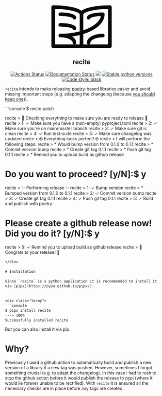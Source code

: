 <p align="center">
<img src="https://github.com/dobraczka/recite/raw/main/docs/assets/logo.png" alt="recite logo", width=200/>
</p>
<h2 align="center"> recite</h2>


<p align="center">
<a href="https://github.com/dobraczka/recite/actions/workflows/main.yml"><img alt="Actions Status" src="https://github.com/dobraczka/recite/actions/workflows/main.yml/badge.svg?branch=main"></a>
<a href='https://recite.readthedocs.io/en/latest/?badge=latest'><img src='https://readthedocs.org/projects/recite/badge/?version=latest' alt='Documentation Status' /></a>
<a href="https://codecov.io/gh/dobraczka/recite"><img src="https://codecov.io/gh/dobraczka/recite/branch/main/graph/badge.svg?token=TCMKS9U0MH"/></a>
<a href="https://pypi.org/project/recite"/><img alt="Stable python versions" src="https://img.shields.io/pypi/pyversions/recite"></a>
<a href="https://github.com/psf/black"><img alt="Code style: black" src="https://img.shields.io/badge/code%20style-black-000000.svg"></a>
</p>

`recite` intends to make releasing [poetry](https://python-poetry.org/)-based libraries easier and avoid missing important steps (e.g. adapting the changelog (because [you should keep one](https://keepachangelog.com/))).

<div class="termy">
```console
$ recite patch

recite > 👀 Checking everything to make sure you are ready to release 👀
recite > <span class="termynal-blue-text">1</span>: <span class="termynal-green-text">✓ Make sure you have a (non-empty) pyproject.toml</span>
recite > <span class="termynal-blue-text">2</span>: <span class="termynal-green-text">✓ Make sure you're on main/master branch</span>
recite > <span class="termynal-blue-text">3</span>: <span class="termynal-green-text">✓ Make sure git is clean</span>
recite > <span class="termynal-blue-text">4</span>: <span class="termynal-green-text">✓ Run test-suite</span>
recite > <span class="termynal-blue-text">5</span>: <span class="termynal-green-text">✓ Make sure changelog was updated</span>
recite > 🤓 Everything looks perfect! 🤓
recite > I will perform the following steps:
recite >        * Would bump version from <span class="termynal-yellow-text">0.1.0</span> to <span class="termynal-blue-text">0.1.1</span>
recite >        * Commit version bump
recite >        * Create git tag <span class="termynal-blue-text">0.1.1</span>
recite >        * Push git tag <span class="termynal-blue-text">0.1.1</span>
recite >        * Remind you to upload build as github release

# Do you want to proceed? [y/N]:$ y

recite > ✨ Performing release ✨
recite > <span class="termynal-blue-text">1</span>: <span class="termynal-green-text">✓ Bump version</span>
recite >        <span class="termynal-green-text">* Bumped version from</span> <span class="termynal-yellow-text">0.1.0</span> to <span class="termynal-blue-text">0.1.1</span>
recite > <span class="termynal-blue-text">2</span>: <span class="termynal-green-text">✓ Commit version bump</span>
recite > <span class="termynal-blue-text">3</span>: <span class="termynal-green-text">✓ Create git tag</span> <span class="termynal-blue-text">0.1.1</span>
recite > <span class="termynal-blue-text">4</span>: <span class="termynal-green-text">✓ Push git tag</span> <span class="termynal-blue-text">0.1.1</span>
recite > <span class="termynal-blue-text">5</span>: <span class="termynal-green-text">✓ Build and publish with poetry</span>

# Please create a github release now! Did you do it? [y/N]:$ y

recite > <span class="termynal-blue-text">6</span>: <span class="termynal-green-text">✓ Remind you to upload build as github release</span>
recite > 🚀 Congrats to your release! 🚀
```
</div>

# Installation

Since `recite` is a python application it is recommended to install it via [pipx](https://pypa.github.io/pipx/):


<div class="termy">
```console
$ pipx install recite
---> 100%
Successfully installed recite
```
</div>

But you can also install it via pip

# Why?

Previously I used a github action to automatically build and publish a new version of a library if a new tag was pushed. However, sometimes I forgot something crucial (e.g. to adapt the changelog). In this case I had to rush to stop the github action before it would publish the release to pypi (where it would lie forever unable to be rectified).
With `recite` it is ensured all the necessary checks are in place before any tags are created.
